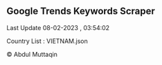 

## Google Trends Keywords Scraper 
 
Last Update 08-02-2023 , 03:54:02

Country List :
VIETNAM.json



© Abdul Muttaqin 
